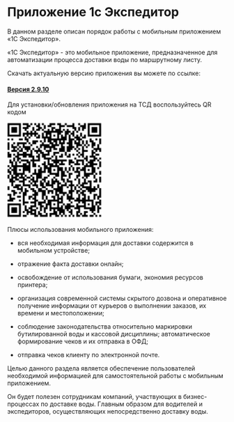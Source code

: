 # Приложение 1с Экспедитор

В данном разделе описан порядок работы с мобильным приложением «1С Экспедитор».

«1С Экспедитор» - это мобильное приложение, предназначенное для автоматизации процесса доставки воды по маршрутному листу.

Скачать актуальную версию приложения вы можете по ссылке:

#### [Версия 2.9.10](https://cloud-edt.e1c-ops.com/applications/cloudedt/api/public/v1/v8-mobile-builder/downloads/android?token=I97UNKE4n16xTmGWuwuXpeaAGlFkGxgsvvRgBpeEBkwH)

Для установки/обновления приложения на ТСД воспользуйтесь QR кодом

![](\images\изменения\qr.jpg)

Плюсы использования мобильного приложения:

- вся необходимая информация для доставки содержится в мобильном устройстве;

- отражение факта доставки онлайн;

- освобождение от использования бумаги, экономия ресурсов принтера;

- организация современной системы скрытого дозвона и оперативное получение информации от курьеров о выполнении заказов, их времени и местоположении;

- соблюдение законодательства относительно маркировки бутилированной воды и кассовой дисциплины;
автоматическое формирование чеков и их отправка в ОФД;

- отправка чеков клиенту по электронной почте.

Целью данного раздела является обеспечение пользователей необходимой информацией для самостоятельной работы с мобильным приложением.

Он будет полезен сотрудникам компаний, участвующих в бизнес-процессах по доставке воды. Главным образом для водителей и экспедиторов, осуществляющих непосредственно доставку воды.



